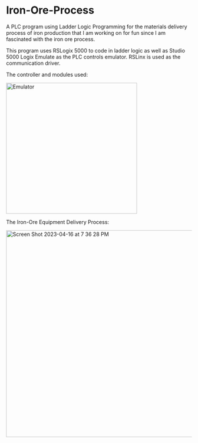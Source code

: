 # Iron-Ore-Process
A PLC program using Ladder Logic Programming for the materials delivery process of iron production that I am working on for fun since I am fascinated with the iron ore process. 

This program uses RSLogix 5000 to code in ladder logic as well as Studio 5000 Logix Emulate as the PLC controls emulator. RSLinx is used as the communication driver. 

The controller and modules used: 

<img width="355" alt="Emulator" src="https://user-images.githubusercontent.com/62251927/232361049-d86816a2-9886-4fc1-a4f1-bacab9a55bdf.PNG">

The Iron-Ore Equipment Delivery Process: 

<img width="561" alt="Screen Shot 2023-04-16 at 7 36 28 PM" src="https://user-images.githubusercontent.com/62251927/232364556-953908a9-728b-4b18-b4d8-44ace693dfaa.png">

